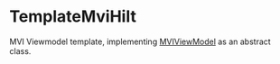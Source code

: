 # TemplateMviHilt

MVI Viewmodel template, implementing [MVIViewModel](doc/MVIViewModel) as an abstract class.

